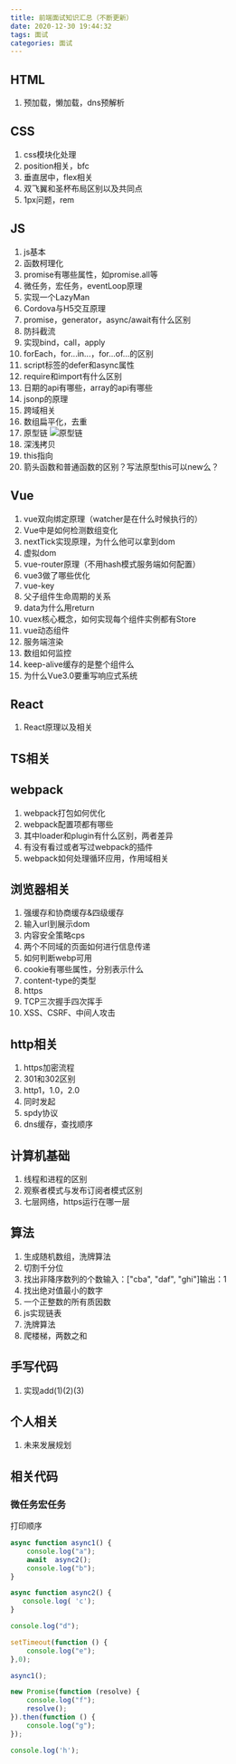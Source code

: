 ```yaml
---
title: 前端面试知识汇总（不断更新）
date: 2020-12-30 19:44:32
tags: 面试
categories: 面试
---
```


## HTML

1. 预加载，懒加载，dns预解析

## CSS

1. css模块化处理
2. position相关，bfc
3. 垂直居中，flex相关
4. 双飞翼和圣杯布局区别以及共同点
5. 1px问题，rem

## JS

1. js基本
2. 函数柯理化
3. promise有哪些属性，如promise.all等
4. 微任务，宏任务，eventLoop原理
5. 实现一个LazyMan
6. Cordova与H5交互原理
7. promise，generator，async/await有什么区别
8. 防抖截流
9. 实现bind，call，apply
10. forEach，for...in...，for...of...的区别
11. script标签的defer和async属性
12. require和import有什么区别
13. 日期的api有哪些，array的api有哪些
14. jsonp的原理
15. 跨域相关
16. 数组扁平化，去重
17. 原型链
    ![原型链](https://gitee.com/RenYaNan/wx-photo/raw/master/2021-1-28/1611806852815-prototype.webp)
18. 深浅拷贝
19. this指向
20. 箭头函数和普通函数的区别？写法原型this可以new么？

## Vue

1. vue双向绑定原理（watcher是在什么时候执行的）
2. Vue中是如何检测数组变化
3. nextTick实现原理，为什么他可以拿到dom
4. 虚拟dom
5. vue-router原理（不用hash模式服务端如何配置）
6. vue3做了哪些优化
7. vue-key
8. 父子组件生命周期的关系
9. data为什么用return
10. vuex核心概念，如何实现每个组件实例都有Store
11. vue动态组件
12. 服务端渲染
13. 数组如何监控
14. keep-alive缓存的是整个组件么
15. 为什么Vue3.0要重写响应式系统

## React

1. React原理以及相关

## TS相关

## webpack

1. webpack打包如何优化
2. webpack配置项都有哪些
3. 其中loader和plugin有什么区别，两者差异
4. 有没有看过或者写过webpack的插件
5. webpack如何处理循环应用，作用域相关

## 浏览器相关

1. 强缓存和协商缓存&四级缓存
2. 输入url到展示dom
3. 内容安全策略cps
4. 两个不同域的页面如何进行信息传递
5. 如何判断webp可用
6. cookie有哪些属性，分别表示什么
7. content-type的类型
8. https
9. TCP三次握手四次挥手
10. XSS、CSRF、中间人攻击

## http相关

1. https加密流程
2. 301和302区别
3. http1，1.0，2.0
4. 同时发起
5. spdy协议
6. dns缓存，查找顺序

## 计算机基础

1. 线程和进程的区别
2. 观察者模式与发布订阅者模式区别
3. 七层网络，https运行在哪一层

## 算法

1. 生成随机数组，洗牌算法
2. 切割千分位
3. 找出非降序数列的个数输入：["cba", "daf", "ghi"]输出：1
4. 找出绝对值最小的数字
5. 一个正整数的所有质因数
6. js实现链表
7. 洗牌算法
8. 爬楼梯，两数之和

## 手写代码

1. 实现add(1)(2)(3)

## 个人相关

1. 未来发展规划

## 相关代码
### 微任务宏任务

打印顺序
```javascript
async function async1() {
    console.log("a");
    await  async2();
    console.log("b");
}

async function async2() {
   console.log( 'c');
}

console.log("d");

setTimeout(function () {
    console.log("e");
},0);

async1();

new Promise(function (resolve) {
    console.log("f");
    resolve();
}).then(function () {
    console.log("g");
});

console.log('h');

```